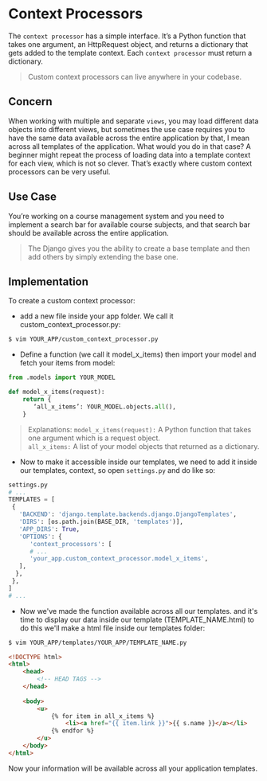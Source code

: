 # Context Processors

The `context processor` has a simple interface. It’s a Python function that takes one argument, an HttpRequest object, and returns a dictionary that gets added to the template context. Each `context processor` must return a dictionary.

> Custom context processors can live anywhere in your codebase.


## Concern

When working with multiple and separate `views`, you may load different data objects into different views, but sometimes the use case requires you to have the same data available across the entire application by that, I mean across all templates of the application. What would you do in that case? A beginner might repeat the process of loading data into a template context for each view, which is not so clever. That’s exactly where custom context processors can be very useful.


## Use Case

You’re working on a course management system and you need to implement a search bar for available course subjects, and that search bar should be available across the entire application. 

> The Django gives you the ability to create a base template and then add others by simply extending the base one.

## Implementation

To create a custom context processor:

- add a new file inside your app folder. We call it custom_context_processor.py:

```bash
$ vim YOUR_APP/custom_context_processor.py
```

- Define a function (we call it model_x_items) then import your model and fetch your items from model:

```python
from .models import YOUR_MODEL

def model_x_items(request):
    return {
       ‘all_x_items’: YOUR_MODEL.objects.all(),
    }
```

> Explanations:
    `model_x_items(request):` A Python function that takes one argument which is a request object. <br>
    `all_x_items:` A list of your model objects that returned as a dictionary.


- Now to make it accessible inside our templates, we need to add it inside our templates, context, so open `settings.py` and do like so:

```python
settings.py
# ...
TEMPLATES = [
 {
   'BACKEND': 'django.template.backends.django.DjangoTemplates',
   'DIRS': [os.path.join(BASE_DIR, 'templates')],
   'APP_DIRS': True,
   'OPTIONS': {
      'context_processors': [
      # ...
      'your_app.custom_context_processor.model_x_items',
   ],
  },
 },
]
# ...
```

- Now we've made the function available across all our templates. and it's time to display our data inside our template (TEMPLATE_NAME.html) to do this we'll make a html file inside our templates folder:

```bash
$ vim YOUR_APP/templates/YOUR_APP/TEMPLATE_NAME.py
```

```html
<!DOCTYPE html>
<html>
	<head>
		<!-- HEAD TAGS -->
	</head>
	
	<body>
		<u>
			{% for item in all_x_items %}
				<li><a href="{{ item.link }}">{{ s.name }}</a></li>
			{% endfor %}
		</u>
	</body>
</html>
```

Now your information will be available across all your application templates.
